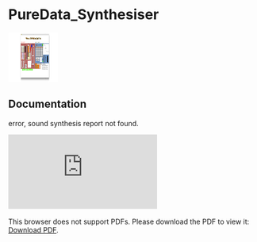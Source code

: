 # PureData_Synthesiser

<img src="/Pure Data Synthesiser GUI.jpg" alt="Pure Data Synthesiser GUI" style="height: 100px; width:100px;"/>

Documentation
---------

<object width="400" height="500" type="application/pdf" data="Sound Synthesis Project Report.pdf?#zoom=85&scrollbar=0&toolbar=0&navpanes=0">
    <p>error, sound synthesis report not found.</p>
</object>

<object data="https://github.com/Oli-C/PureData_Synthesiser/blob/main/Sound%20Synthesis%20Project%20Report.pdf" type="application/pdf" width="700px" height="700px">
    <embed src="https://github.com/Oli-C/PureData_Synthesiser/blob/main/Sound%20Synthesis%20Project%20Report.pdf">
        <p>This browser does not support PDFs. Please download the PDF to view it: <a href="https://github.com/Oli-C/PureData_Synthesiser/blob/main/Sound%20Synthesis%20Project%20Report.pdf">Download PDF</a>.</p>
    </embed>
</object>
